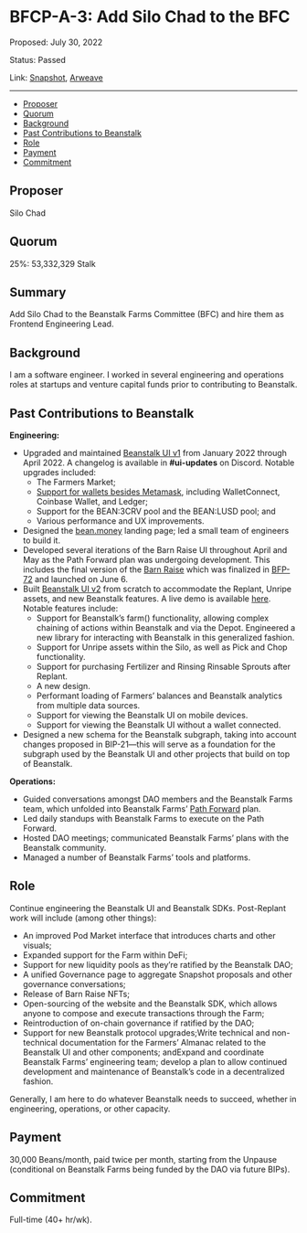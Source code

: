 # BFCP-A-3: Add Silo Chad to the BFC

Proposed: July 30, 2022

Status: Passed

Link: [Snapshot](https://snapshot.org/#/beanstalkfarms.eth/proposal/0xc4583788b51279ff85457b8650ea8fbb3b42995ac606763a453671383d351a01), [Arweave](https://arweave.net/mRxDGrSdnrmM6cnlfSMMwMV5X2yUQdit1r56BSYhtks)

---

- [Proposer](#proposer)
- [Quorum](#quorum)
- [Background](#background)
- [Past Contributions to Beanstalk](#past-contributions-to-beanstalk)
- [Role](#role)
- [Payment](#payment)
- [Commitment](#commitment)

## Proposer

Silo Chad

## Quorum

25%: 53,332,329 Stalk

## Summary

Add Silo Chad to the Beanstalk Farms Committee (BFC) and hire them as Frontend Engineering Lead.

## Background

I am a software engineer. I worked in several engineering and operations roles at startups and venture capital funds prior to contributing to Beanstalk.

## Past Contributions to Beanstalk

**Engineering:**
* Upgraded and maintained [Beanstalk UI v1](https://pre-exploit-beanstalk-ui.netlify.app/) from January 2022 through April 2022. A changelog is available in **#ui-updates** on Discord. Notable upgrades included:
    * The Farmers Market;
    * [Support for wallets besides Metamask](https://twitter.com/BeanstalkFarms/status/1509962212290576384), including WalletConnect, Coinbase Wallet, and Ledger;
    * Support for the BEAN:3CRV pool and the BEAN:LUSD pool; and
    * Various performance and UX improvements.
* Designed the [bean.money](https://bean.money/) landing page; led a small team of engineers to build it.
* Developed several iterations of the Barn Raise UI throughout April and May as the Path Forward plan was undergoing development. This includes the final version of the [Barn Raise](https://app.bean.money) which was finalized in [BFP-72](https://snapshot.org/#/beanstalkfarms.eth/proposal/0xb87854d7f6f40f0877a1333028eab829b213fbcce03f16f9dd3832c8a98ab99b) and launched on June 6.
* Built [Beanstalk UI v2](https://app.bean.money/) from scratch to accommodate the Replant, Unripe assets, and new Beanstalk features. A live demo is available [here](https://www.youtube.com/watch?v=zE358B9OagM). Notable features include:
    * Support for Beanstalk’s farm() functionality, allowing complex chaining of actions within Beanstalk and via the Depot. Engineered a new library for interacting with Beanstalk in this generalized fashion.
    * Support for Unripe assets within the Silo, as well as Pick and Chop functionality.
    * Support for purchasing Fertilizer and Rinsing Rinsable Sprouts after Replant.
    * A new design.
    * Performant loading of Farmers’ balances and Beanstalk analytics from multiple data sources.
    * Support for viewing the Beanstalk UI on mobile devices.
    * Support for viewing the Beanstalk UI without a wallet connected.
* Designed a new schema for the Beanstalk subgraph, taking into account changes proposed in BIP-21—this will serve as a foundation for the subgraph used by the Beanstalk UI and other projects that build on top of Beanstalk.

**Operations:**
* Guided conversations amongst DAO members and the Beanstalk Farms team, which unfolded into Beanstalk Farms’ [Path Forward](https://bean.money/blog/path-forward) plan.
* Led daily standups with Beanstalk Farms to execute on the Path Forward.
* Hosted DAO meetings; communicated Beanstalk Farms’ plans with the Beanstalk community.
* Managed a number of Beanstalk Farms’ tools and platforms.

## Role

Continue engineering the Beanstalk UI and Beanstalk SDKs. Post-Replant work will include (among other things):
* An improved Pod Market interface that introduces charts and other visuals;
* Expanded support for the Farm within DeFi;
* Support for new liquidity pools as they’re ratified by the Beanstalk DAO;
* A unified Governance page to aggregate Snapshot proposals and other governance conversations;
* Release of Barn Raise NFTs;
* Open-sourcing of the website and the Beanstalk SDK, which allows anyone to compose and execute transactions through the Farm;
* Reintroduction of on-chain governance if ratified by the DAO;
* Support for new Beanstalk protocol upgrades;Write technical and non-technical documentation for the Farmers’ Almanac related to the Beanstalk UI and other components; andExpand and coordinate Beanstalk Farms’ engineering team; develop a plan to allow continued development and maintenance of Beanstalk’s code in a decentralized fashion.

Generally, I am here to do whatever Beanstalk needs to succeed, whether in engineering, operations, or other capacity.

## Payment

30,000 Beans/month, paid twice per month, starting from the Unpause (conditional on Beanstalk Farms being funded by the DAO via future BIPs).

## Commitment

Full-time (40+ hr/wk).
